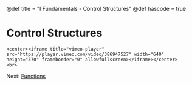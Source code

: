 @def title = "I Fundamentals - Control Structures"
@def hascode = true

# Control Structures
~~~
<center><iframe title="vimeo-player" src="https://player.vimeo.com/video/386947527" width="640" height="370" frameborder="0" allowfullscreen></iframe></center>
<br>
~~~

Next: [Functions](../lesson9/)